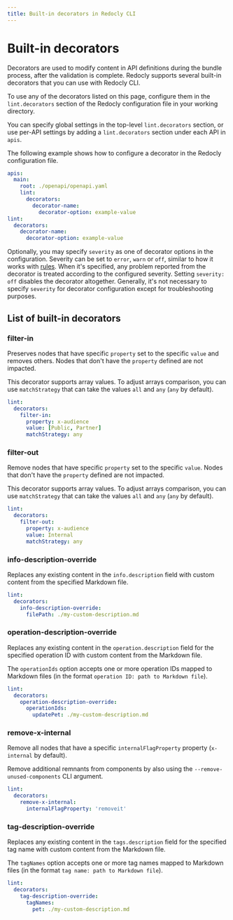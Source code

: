 ```yaml
---
title: Built-in decorators in Redocly CLI
---
```


# Built-in decorators

Decorators are used to modify content in API definitions during the bundle process, after the validation is complete. Redocly supports several built-in decorators that you can use with Redocly CLI.

To use any of the decorators listed on this page, configure them in the `lint.decorators` section of the Redocly configuration file in your working directory.

You can specify global settings in the top-level `lint.decorators` section, or use per-API settings by adding a `lint.decorators` section under each API in `apis`.

The following example shows how to configure a decorator in the Redocly configuration file.

```yaml
apis:
  main:
    root: ./openapi/openapi.yaml
    lint:
      decorators:
        decorator-name:
          decorator-option: example-value
lint:
  decorators:
    decorator-name:
      decorator-option: example-value
```

Optionally, you may specify `severity` as one of decorator options in the configuration. Severity can be set to `error`, `warn` or `off`, similar to how it works with [rules](built-in-rules.md). When it's specified, any problem reported from the decorator is treated according to the configured severity. Setting `severity: off` disables the decorator altogether. Generally, it's not necessary to specify `severity` for decorator configuration except for troubleshooting purposes.


## List of built-in decorators

### filter-in

Preserves nodes that have specific `property` set to the specific `value` and removes others. Nodes that don't have the `property` defined are not impacted.

This decorator supports array values. To adjust arrays comparison, you can use `matchStrategy` that can take the values `all` and `any` (`any` by default).

```yaml
lint:
  decorators:
    filter-in:
      property: x-audience
      value: [Public, Partner]
      matchStrategy: any
```

### filter-out

Remove nodes that have specific `property` set to the specific `value`. Nodes that don't have the `property` defined are not impacted.

This decorator supports array values. To adjust arrays comparison, you can use `matchStrategy` that can take the values `all` and `any` (`any` by default).

```yaml
lint:
  decorators:
    filter-out:
      property: x-audience
      value: Internal
      matchStrategy: any
```

### info-description-override

Replaces any existing content in the `info.description` field with custom content from the specified Markdown file.

```yaml
lint:
  decorators:
    info-description-override:
      filePath: ./my-custom-description.md
```


### operation-description-override

Replaces any existing content in the `operation.description` field for the specified operation ID with custom content from the Markdown file.

The `operationIds` option accepts one or more operation IDs mapped to Markdown files (in the format `operation ID: path to Markdown file`).


```yaml
lint:
  decorators:
    operation-description-override:
      operationIds:
        updatePet: ./my-custom-description.md
```

### remove-x-internal

Remove all nodes that have a specific `internalFlagProperty` property (`x-internal` by default).

Remove additional remnants from components by also using the `--remove-unused-components` CLI argument.

```yaml
lint:
  decorators:
    remove-x-internal:
      internalFlagProperty: 'removeit'
```


### tag-description-override

Replaces any existing content in the `tags.description` field for the specified tag name with custom content from the Markdown file.

The `tagNames` option accepts one or more tag names mapped to Markdown files (in the format `tag name: path to Markdown file`).

```yaml
lint:
  decorators:
    tag-description-override:
      tagNames:
        pet: ./my-custom-description.md
```

